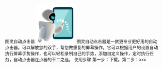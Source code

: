 图灵自动点击器
![示例图片](./tlzddjq.png)
图灵自动点击器是一款更专业更好用的自动点击器，可以解放您的双手，帮您做重复的屏幕操作。它可以根据用户的设置自动执行屏幕手势操作，也可以轻松录制自己的手势，添加自定义操作，定时执行任务，自动点击器连点器的不二之选。
使用步骤
第一步：下载。第二步：xxx
